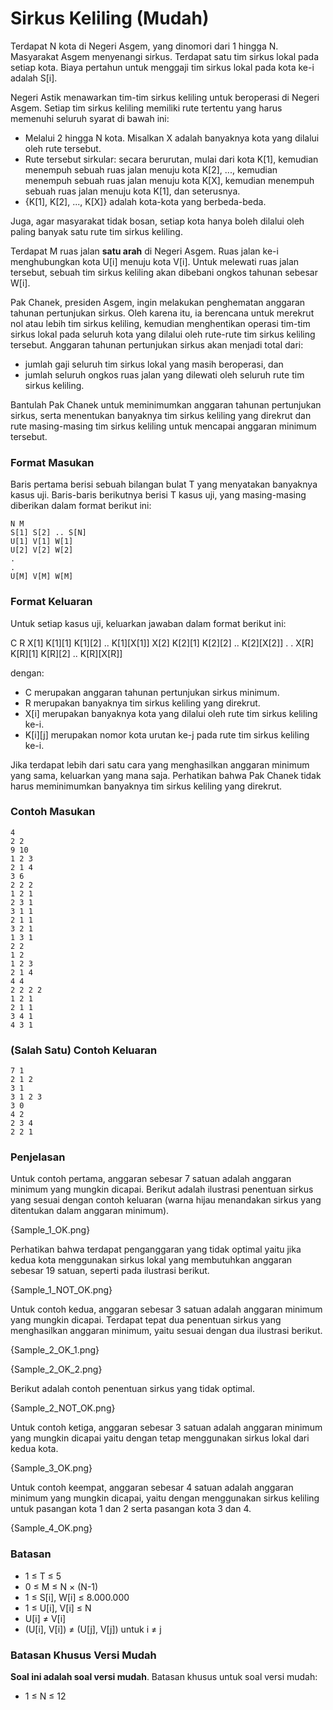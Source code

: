 # Sirkus Keliling (Mudah)

Terdapat N kota di Negeri Asgem, yang dinomori dari 1 hingga N. Masyarakat Asgem menyenangi sirkus. Terdapat satu tim sirkus lokal pada setiap kota. Biaya pertahun untuk menggaji tim sirkus lokal pada kota ke-i adalah S[i].

Negeri Astik menawarkan tim-tim sirkus keliling untuk beroperasi di Negeri Asgem. Setiap tim sirkus keliling memiliki rute tertentu yang harus memenuhi seluruh syarat di bawah ini:

- Melalui 2 hingga N kota. Misalkan X adalah banyaknya kota yang dilalui oleh rute tersebut.
- Rute tersebut sirkular: secara berurutan, mulai dari kota K[1], kemudian menempuh sebuah ruas jalan menuju kota K[2], ..., kemudian menempuh sebuah ruas jalan menuju kota K[X], kemudian menempuh sebuah ruas jalan menuju kota K[1], dan seterusnya.
- {K[1], K[2], ..., K[X]} adalah kota-kota yang berbeda-beda.

Juga, agar masyarakat tidak bosan, setiap kota hanya boleh dilalui oleh paling banyak satu rute tim sirkus keliling.

Terdapat M ruas jalan **satu arah** di Negeri Asgem. Ruas jalan ke-i menghubungkan kota U[i] menuju kota V[i]. Untuk melewati ruas jalan tersebut, sebuah tim sirkus keliling akan dibebani ongkos tahunan sebesar W[i].

Pak Chanek, presiden Asgem, ingin melakukan penghematan anggaran tahunan pertunjukan sirkus. Oleh karena itu, ia berencana untuk merekrut nol atau lebih tim sirkus keliling, kemudian menghentikan operasi tim-tim sirkus lokal pada seluruh kota yang dilalui oleh rute-rute tim sirkus keliling tersebut. Anggaran tahunan pertunjukan sirkus akan menjadi total dari:

- jumlah gaji seluruh tim sirkus lokal yang masih beroperasi, dan
- jumlah seluruh ongkos ruas jalan yang dilewati oleh seluruh rute tim sirkus keliling.

Bantulah Pak Chanek untuk meminimumkan anggaran tahunan pertunjukan sirkus, serta menentukan banyaknya tim sirkus keliling yang direkrut dan rute masing-masing tim sirkus keliling untuk mencapai anggaran minimum tersebut.

### Format Masukan

Baris pertama berisi sebuah bilangan bulat T yang menyatakan banyaknya kasus uji. Baris-baris berikutnya berisi T kasus uji, yang masing-masing diberikan dalam format berikut ini:

```
N M
S[1] S[2] .. S[N]
U[1] V[1] W[1]
U[2] V[2] W[2]
.
.
U[M] V[M] W[M]
```

### Format Keluaran

Untuk setiap kasus uji, keluarkan jawaban dalam format berikut ini:

C R
X[1] K[1][1] K[1][2] .. K[1][X[1]]
X[2] K[2][1] K[2][2] .. K[2][X[2]]
.
.
X[R] K[R][1] K[R][2] .. K[R][X[R]]

dengan:

- C merupakan anggaran tahunan pertunjukan sirkus minimum.
- R merupakan banyaknya tim sirkus keliling yang direkrut.
- X[i] merupakan banyaknya kota yang dilalui oleh rute tim sirkus keliling ke-i.
- K[i][j] merupakan nomor kota urutan ke-j pada rute tim sirkus keliling ke-i.

Jika terdapat lebih dari satu cara yang menghasilkan anggaran minimum yang sama, keluarkan yang mana saja. Perhatikan bahwa Pak Chanek tidak harus meminimumkan banyaknya tim sirkus keliling yang direkrut.

### Contoh Masukan

```
4
2 2
9 10
1 2 3
2 1 4
3 6
2 2 2
1 2 1
2 3 1
3 1 1
2 1 1
3 2 1
1 3 1
2 2
1 2
1 2 3
2 1 4
4 4
2 2 2 2
1 2 1
2 1 1
3 4 1
4 3 1
```

### (Salah Satu) Contoh Keluaran

```
7 1
2 1 2
3 1
3 1 2 3
3 0
4 2
2 3 4
2 2 1
```

### Penjelasan

Untuk contoh pertama, anggaran sebesar 7 satuan adalah anggaran minimum yang mungkin dicapai. Berikut adalah ilustrasi penentuan sirkus yang sesuai dengan contoh keluaran (warna hijau menandakan sirkus yang ditentukan dalam anggaran minimum).

{Sample_1_OK.png}

Perhatikan bahwa terdapat penganggaran yang tidak optimal yaitu jika kedua kota menggunakan sirkus lokal yang membutuhkan anggaran sebesar 19 satuan, seperti pada ilustrasi berikut.

{Sample_1_NOT_OK.png}

Untuk contoh kedua, anggaran sebesar 3 satuan adalah anggaran minimum yang mungkin dicapai. Terdapat tepat dua penentuan sirkus yang menghasilkan anggaran minimum, yaitu sesuai dengan dua ilustrasi berikut.

{Sample_2_OK_1.png}

{Sample_2_OK_2.png}

Berikut adalah contoh penentuan sirkus yang tidak optimal.

{Sample_2_NOT_OK.png}

Untuk contoh ketiga, anggaran sebesar 3 satuan adalah anggaran minimum yang mungkin dicapai yaitu dengan tetap menggunakan sirkus lokal dari kedua kota.

{Sample_3_OK.png}

Untuk contoh keempat, anggaran sebesar 4 satuan adalah anggaran minimum yang mungkin dicapai, yaitu dengan menggunakan sirkus keliling untuk pasangan kota 1 dan 2 serta pasangan kota 3 dan 4.

{Sample_4_OK.png}

### Batasan

- 1 ≤ T ≤ 5
- 0 ≤ M ≤ N × (N-1)
- 1 ≤ S[i], W[i] ≤ 8.000.000
- 1 ≤ U[i], V[i] ≤ N
- U[i] ≠ V[i]
- (U[i], V[i]) ≠ (U[j], V[j]) untuk i ≠ j

### Batasan Khusus Versi Mudah

**Soal ini adalah soal versi mudah**. Batasan khusus untuk soal versi mudah:

- 1 ≤ N ≤ 12
